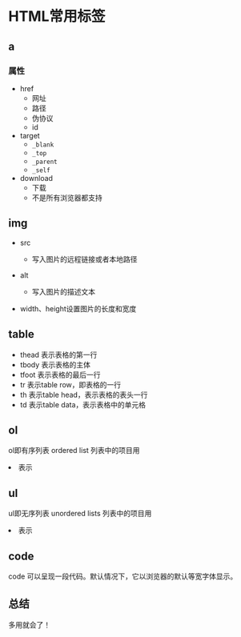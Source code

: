 # HTML常用标签

## a

### 属性
- href
	- 网址
	- 路径
	- 伪协议
	- id
- target
	- `_blank`
	- `_top`
	- `_parent`
	- `_self`
- download
	- 下载
	- 不是所有浏览器都支持

## img

- src
  - 写入图片的远程链接或者本地路径
- alt
  - 写入图片的描述文本

- width、height设置图片的长度和宽度

## table

- thead 表示表格的第一行
- tbody 表示表格的主体
- tfoot 表示表格的最后一行
- tr 表示table row，即表格的一行
- th 表示table head，表示表格的表头一行
- td 表示table data，表示表格中的单元格

## ol
ol即有序列表 ordered list
列表中的项目用<li>表示
## ul
ul即无序列表 unordered lists
列表中的项目用<li>表示

## code
 code 可以呈现一段代码。默认情况下，它以浏览器的默认等宽字体显示。


## 总结

多用就会了！
